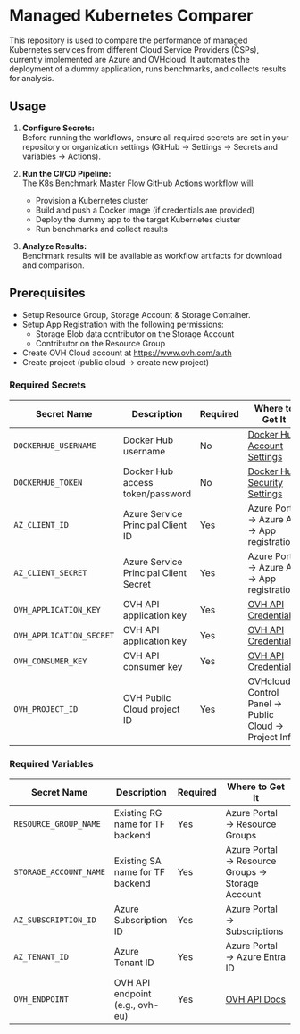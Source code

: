 # Managed Kubernetes Comparer

This repository is used to compare the performance of managed Kubernetes services from different Cloud Service Providers (CSPs), currently implemented are Azure and OVHcloud. It automates the deployment of a dummy application, runs benchmarks, and collects results for analysis.

## Usage

1. **Configure Secrets:**  
   Before running the workflows, ensure all required secrets are set in your repository or organization settings (GitHub → Settings → Secrets and variables → Actions).

2. **Run the CI/CD Pipeline:**  
   The K8s Benchmark Master Flow GitHub Actions workflow will:
   - Provision a Kubernetes cluster
   - Build and push a Docker image (if credentials are provided)
   - Deploy the dummy app to the target Kubernetes cluster
   - Run benchmarks and collect results

3. **Analyze Results:**  
   Benchmark results will be available as workflow artifacts for download and comparison.

## Prerequisites
   - Setup Resource Group, Storage Account & Storage Container.
   - Setup App Registration with the following permissions:
     - Storage Blob data contributor on the Storage Account
     - Contributor on the Resource Group
   - Create OVH Cloud account at https://www.ovh.com/auth
   - Create project (public cloud -> create new project)

### Required Secrets

| Secret Name              | Description                                 | Required    | Where to Get It                                           |
|--------------------------|---------------------------------------------|-------------|-----------------------------------------------------------|
| `DOCKERHUB_USERNAME`     | Docker Hub username                         | No          | [Docker Hub Account Settings](https://hub.docker.com/)    |
| `DOCKERHUB_TOKEN`        | Docker Hub access token/password            | No          | [Docker Hub Security Settings](https://hub.docker.com/)   |
| `AZ_CLIENT_ID`           | Azure Service Principal Client ID           | Yes         | Azure Portal → Azure AD → App registrations               |
| `AZ_CLIENT_SECRET`       | Azure Service Principal Client Secret       | Yes         | Azure Portal → Azure AD → App registrations               |
| `OVH_APPLICATION_KEY`    | OVH API application key                     | Yes         | [OVH API Credentials](https://www.ovh.com/auth/api/createToken?GET=/*&POST=/*&PUT=/*&DELETE=/*)     |
| `OVH_APPLICATION_SECRET` | OVH API application key                     | Yes         | [OVH API Credentials](https://www.ovh.com/auth/api/createToken?GET=/*&POST=/*&PUT=/*&DELETE=/*)     |
| `OVH_CONSUMER_KEY`       | OVH API consumer key                        | Yes         | [OVH API Credentials](https://www.ovh.com/auth/api/createToken?GET=/*&POST=/*&PUT=/*&DELETE=/*)     |
| `OVH_PROJECT_ID`         | OVH Public Cloud project ID                 | Yes         | OVHcloud Control Panel → Public Cloud → Project Info      |

### Required Variables

| Secret Name           | Description                                 | Required    | Where to Get It                                           |
|-----------------------|---------------------------------------------|-------------|-----------------------------------------------------------|
| `RESOURCE_GROUP_NAME` | Existing RG name for TF backend             | Yes         | Azure Portal → Resource Groups                            |
| `STORAGE_ACCOUNT_NAME`| Existing SA name for TF backend             | Yes         | Azure Portal → Resource Groups → Storage Account          |
| `AZ_SUBSCRIPTION_ID`  | Azure Subscription ID                       | Yes         | Azure Portal → Subscriptions                              |
| `AZ_TENANT_ID`        | Azure Tenant ID                             | Yes         | Azure Portal → Azure Entra ID                             |
| `OVH_ENDPOINT`        | OVH API endpoint (e.g., ovh-eu)             | Yes         | [OVH API Docs](https://docs.ovh.com/gb/en/api/)           |